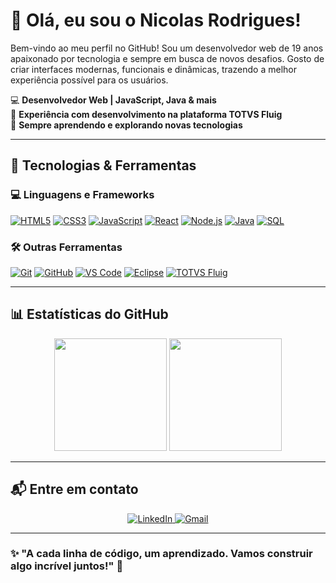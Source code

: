 # 👋 Olá, eu sou o Nicolas Rodrigues!  

Bem-vindo ao meu perfil no GitHub! Sou um desenvolvedor web de 19 anos apaixonado por tecnologia e sempre em busca de novos desafios. Gosto de criar interfaces modernas, funcionais e dinâmicas, trazendo a melhor experiência possível para os usuários.  

💻 **Desenvolvedor Web | JavaScript, Java & mais**  
🚀 **Experiência com desenvolvimento na plataforma TOTVS Fluig**  
🎯 **Sempre aprendendo e explorando novas tecnologias**  

---

## 🚀 Tecnologias & Ferramentas  

### 💻 Linguagens e Frameworks  
<p >
  <a href="https://developer.mozilla.org/pt-BR/docs/Web/HTML"><img src="https://skillicons.dev/icons?i=html" alt="HTML5"/></a>
  <a href="https://developer.mozilla.org/pt-BR/docs/Web/CSS"><img src="https://skillicons.dev/icons?i=css" alt="CSS3"/></a>
  <a href="https://developer.mozilla.org/pt-BR/docs/Web/JavaScript"><img src="https://skillicons.dev/icons?i=js" alt="JavaScript"/></a>
  <a href="https://react.dev/"><img src="https://skillicons.dev/icons?i=react" alt="React"/></a>
  <a href="https://nodejs.org/en"><img src="https://skillicons.dev/icons?i=nodejs" alt="Node.js"/></a>
  <a href="https://www.java.com/pt-BR/"><img src="https://skillicons.dev/icons?i=java" alt="Java"/></a>
  <a href="https://www.mysql.com/"><img src="https://skillicons.dev/icons?i=mysql" alt="SQL"/></a>
</p>

### 🛠️ Outras Ferramentas  
<p>
  <a href="https://git-scm.com/"><img src="https://skillicons.dev/icons?i=git" alt="Git"/></a>
  <a href="https://github.com/"><img src="https://skillicons.dev/icons?i=github" alt="GitHub"/></a>
  <a href="https://code.visualstudio.com/"><img src="https://skillicons.dev/icons?i=vscode" alt="VS Code"/></a>
  <a href="https://www.eclipse.org/"><img src="https://img.shields.io/badge/Eclipse%20IDE-2C2255?style=for-the-badge&logo=eclipse" alt="Eclipse"/></a>
  <a href="https://www.totvs.com/fluig/"><img src="https://img.shields.io/badge/TOTVS%20Fluig-0085CA?style=for-the-badge" alt="TOTVS Fluig"/></a>
</p>

---

## 📊 Estatísticas do GitHub  
<div align="center">
  <img height="180em" src="https://github-readme-stats.vercel.app/api?username=NicolasRAlves&show_icons=true&theme=radical&include_all_commits=true&count_private=true"/>
  <img height="180em" src="https://github-readme-stats.vercel.app/api/top-langs/?username=NicolasRAlves&layout=compact&langs_count=7&theme=radical"/>
</div>


---

## 📬 Entre em contato  
<p align="center">
  <a href="https://www.linkedin.com/in/nicolas-rodrigues-developer">
    <img src="https://img.shields.io/badge/LinkedIn-0077B5?style=for-the-badge&logo=linkedin&logoColor=white" alt="LinkedIn">
  </a>
  <a href="mailto:dev.nicolasalves@gmail.com">
    <img src="https://img.shields.io/badge/Gmail-D14836?style=for-the-badge&logo=gmail&logoColor=white" alt="Gmail">
  </a>
</p>

---

### ✨ "A cada linha de código, um aprendizado. Vamos construir algo incrível juntos!" 🚀
